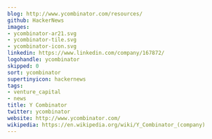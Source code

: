 ```yaml
---
blog: http://www.ycombinator.com/resources/
github: HackerNews
images:
- ycombinator-ar21.svg
- ycombinator-tile.svg
- ycombinator-icon.svg
linkedin: https://www.linkedin.com/company/167872/
logohandle: ycombinator
skipped: 0
sort: ycombinator
supertinyicon: hackernews
tags:
- venture_capital
- news
title: Y Combinator
twitter: ycombinator
website: http://www.ycombinator.com/
wikipedia: https://en.wikipedia.org/wiki/Y_Combinator_(company)
---
```

